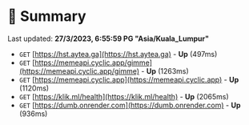 # 📖 Summary
Last updated: **27/3/2023, 6:55:59 PG "Asia/Kuala_Lumpur"**

- `GET` [https://hst.aytea.ga](https://hst.aytea.ga) - **Up** (497ms)
- `GET` [https://memeapi.cyclic.app/gimme](https://memeapi.cyclic.app/gimme) - **Up** (1263ms)
- `GET` [https://memeapi.cyclic.app](https://memeapi.cyclic.app) - **Up** (1120ms)
- `GET` [https://klik.ml/health](https://klik.ml/health) - **Up** (2065ms)
- `GET` [https://dumb.onrender.com](https://dumb.onrender.com) - **Up** (936ms)
